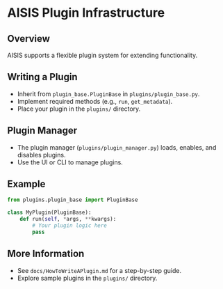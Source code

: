 # AISIS Plugin Infrastructure

## Overview
AISIS supports a flexible plugin system for extending functionality.

## Writing a Plugin
- Inherit from `plugin_base.PluginBase` in `plugins/plugin_base.py`.
- Implement required methods (e.g., `run`, `get_metadata`).
- Place your plugin in the `plugins/` directory.

## Plugin Manager
- The plugin manager (`plugins/plugin_manager.py`) loads, enables, and disables plugins.
- Use the UI or CLI to manage plugins.

## Example
```python
from plugins.plugin_base import PluginBase

class MyPlugin(PluginBase):
    def run(self, *args, **kwargs):
        # Your plugin logic here
        pass
```

## More Information
- See `docs/HowToWriteAPlugin.md` for a step-by-step guide.
- Explore sample plugins in the `plugins/` directory. 